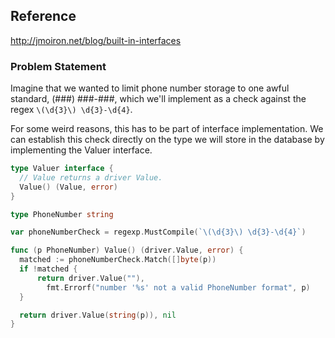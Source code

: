 ## Reference
http://jmoiron.net/blog/built-in-interfaces

### Problem Statement
Imagine that we wanted to limit phone number storage to one awful standard, (###) ###-###, which we'll implement as a check against the regex `\(\d{3}\) \d{3}-\d{4}`.
 
For some weird reasons, this has to be part of interface implementation. We can establish this check directly on the type we will store in the database by implementing the Valuer interface.

```go
type Valuer interface {
  // Value returns a driver Value.
  Value() (Value, error)
}
```

```go
type PhoneNumber string

var phoneNumberCheck = regexp.MustCompile(`\(\d{3}\) \d{3}-\d{4}`)

func (p PhoneNumber) Value() (driver.Value, error) {
  matched := phoneNumberCheck.Match([]byte(p))
  if !matched {
      return driver.Value(""), 
        fmt.Errorf("number '%s' not a valid PhoneNumber format", p)
  }

  return driver.Value(string(p)), nil
}
```
